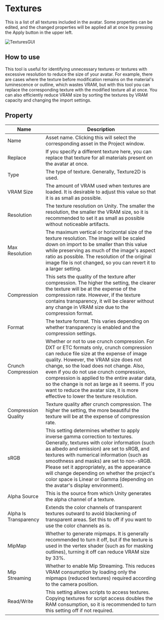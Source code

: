 ﻿# Textures

This is a list of all textures included in the avatar. Some properties can be edited, and the changed properties will be applied all at once by pressing the Apply button in the upper left.

![TexturesGUI](/images/en_US/TexturesGUI.png "TexturesGUI")
## How to use

This tool is useful for identifying unnecessary textures or textures with excessive resolution to reduce the size of your avatar. For example, there are cases where the texture before modification remains on the material's luminescence or outline, which wastes VRAM, but with this tool you can replace the corresponding texture with the modified texture all at once. You can also efficiently reduce VRAM size by sorting the textures by VRAM capacity and changing the import settings.

## Property

|Name|Description|
|-|-|
|Name|Asset name. Clicking this will select the corresponding asset in the Project window.|
|Replace|If you specify a different texture here, you can replace that texture for all materials present on the avatar at once.|
|Type|The type of texture. Generally, Texture2D is used.|
|VRAM Size|The amount of VRAM used when textures are loaded. It is desirable to adjust this value so that it is as small as possible.|
|Resolution|The texture resolution on Unity. The smaller the resolution, the smaller the VRAM size, so it is recommended to set it as small as possible without noticeable artifacts.|
|Max Resolution|The maximum vertical or horizontal size of the texture resolution. The image will be scaled down on import to be smaller than this value while preserving as much of the image's aspect ratio as possible. The resolution of the original image file is not changed, so you can revert it to a larger setting.|
|Compression|This sets the quality of the texture after compression. The higher the setting, the clearer the texture will be at the expense of the compression rate. However, if the texture contains transparency, it will be clearer without any change in VRAM size due to the compression format.|
|Format|The texture format. This varies depending on whether transparency is enabled and the compression settings.|
|Crunch Compression|Whether or not to use crunch compression. For DXT or ETC formats only, crunch compression can reduce file size at the expense of image quality. However, the VRAM size does not change, so the load does not change. Also, even if you do not use crunch compression, compression is applied to the entire avatar data, so the change is not as large as it seems. If you want to reduce the avatar size, it is more effective to lower the texture resolution.|
|Compression Quality|Texture quality after crunch compression. The higher the setting, the more beautiful the texture will be at the expense of compression rate.|
|sRGB|This setting determines whether to apply inverse gamma correction to textures. Generally, textures with color information (such as albedo and emission) are set to sRGB, and textures with numerical information (such as smoothness and masks) are set to non-sRGB. Please set it appropriately, as the appearance will change depending on whether the project's color space is Linear or Gamma (depending on the avatar's display environment).|
|Alpha Source|This is the source from which Unity generates the alpha channel of a texture.|
|Alpha Is Transparency|Extends the color channels of transparent textures outward to avoid blackening of transparent areas. Set this to off if you want to use the color channels as is.|
|MipMap|Whether to generate mipmaps. It is generally recommended to turn it off, but if the texture is used in the vertex shader (such as for masking outlines), turning it off can reduce VRAM size by 33%.|
|Mip Streaming|Whether to enable Mip Streaming. This reduces VRAM consumption by loading only the mipmaps (reduced textures) required according to the camera position.|
|Read/Write|This setting allows scripts to access textures. Copying textures for script access doubles the RAM consumption, so it is recommended to turn this setting off if not required.|

